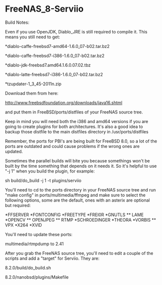 FreeNAS_8-Serviio
=====================

Build Notes:

Even if you use OpenJDK, Diablo_JRE is still required to compile it.
This means you still need to get:

*diablo-caffe-freebsd7-amd64-1.6.0_07-b02.tar.bz2

*diablo-caffe-freebsd7-i386-1.6.0_07-b02.tar.bz2

*diablo-jdk-freebsd7.amd64.1.6.0.07.02.tbz

*diablo-latte-freebsd7-i386-1.6.0_07-b02.tar.bz2

*tzupdater-1_3_45-2011n.zip

Download them from here:

http://www.freebsdfoundation.org/downloads/java16.shtml

and put them in FreeBSD/ports/distfiles of your FreeNAS source tree.

Keep in mind you will need both the i386 and amd64 versions
if you are going to create plugins for both architectures.
It's also a good idea to backup those distfile to the main distfiles
directory in /usr/ports/distfiles

Remember, the ports for PBI's are being built for FreeBSD 8.0,
so a lot of the ports are outdated and could cause problems if the
wrong ones are updated.

Sometimes the parallel builds will bite you because somethings won't
be built by the time something that depends on it needs it. So it's
helpful to use "-j 1" when you build the plugin, for example:

sh build/do_build -j 1 -t plugins/serviio

You'll need to cd to the ports directory in your FreeNAS source tree
and run "make config" in ports/multimedia/ffmpeg and make sure to
select the following options, some are the default, ones with an
asterix are optional but required:

*FFSERVER
*FONTCONFIG
*FREETYPE
*FREI0R
*GNUTLS
** LAME
*OPENCV
** OPENJPEG
** RTMP
*SCHROEDINGER
*THEORA
*VORBIS
** VPX
*X264
*XVID

You'll need to update these ports:

multimedia/rtmpdump to 2.41


After you grab the FreeNAS source tree, you'll need to edit a
couple of the scripts and add a "target" for Serviio. They are:

8.2.0/build/do_build.sh

8.2.0/nanobsd/plugins/Makefile
